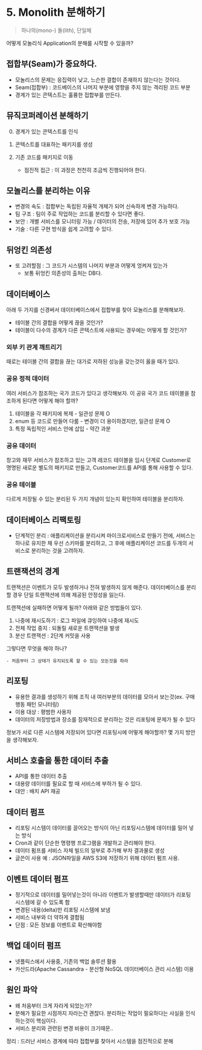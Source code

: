 # 5. Monolith 분해하기

> 하나의(mono-) 돌(lith), 단일체

어떻게 모놀리식 Application의 분해를 시작할 수 있을까?

## 접합부(Seam)가 중요하다.
- 모놀리스의 문제는 응집력이 낮고, 느슨한 결합이 존재하지 않는다는 것이다.
- Seam(접합부) : 코드베이스의 나머지 부분에 영향을 주지 않는 격리된 코드 부분
- 경계가 있는 콘텍스트는 훌륭한 접합부를 만든다.

## 뮤직코퍼레이션 분해하기

0. 경계가 있는 콘텍스트를 인식

1. 콘텍스트를 대표하는 패키지를 생성

2. 기존 코드를 패키지로 이동

    - 점진적 접근 : 이 과정은 천천히 조금씩 진행되어야 한다.

## 모놀리스를 분리하는 이유

- 변경의 속도 : 접합부는 독립된 자율적 개체가 되어 신속하게 변경 가능하다.
- 팀 구조 : 팀이 주로 작업하는 코드를 분리할 수 있다면 좋다.
- 보안 : 개별 서비스를 모니터링 가능 / 데이터의 전송, 저장에 있어 추가 보호 가능
- 기술 : 다른 구현 방식을 쉽게 고려할 수 있다.

## 뒤엉킨 의존성

- 또 고려할점 : 그 코드가 시스템의 나머지 부분과 어떻게 엉켜져 있는가
    - 보통 뒤엉킨 의존성의 출처는 DB다.


## 데이터베이스

아래 두 가지를 신경써서 데이터베이스에서 접합부를 찾아 모놀리스를 분해해보자.

- 테이블 간의 결합을 어떻게 끊을 것인가?
- 테이블이 다수의 경계가 다른 콘텍스트에 사용되는 경우에는 어떻게 할 것인가?

### 외부 키 관계 깨트리기

때로는 테이블 간의 결합을 끊는 대가로 저하된 성능을 갖는것이 옳을 때가 있다.

### 공유 정적 데이터

여러 서비스가 참조하는 국가 코드가 있다고 생각해보자. 이 공유 국가 코드 테이블을 참조하게 된다면 어떻게 해야 할까?

1. 테이블을 각 패키지에 복제 - 일관성 문제 O
2. enum 등 코드로 만들어 다룸 - 변경이 더 용이하겠지만, 일관성 문제 O
3. 특정 독립적인 서비스 안에 삽입 - 약간 과분

### 공유 데이터

창고와 재무 서비스가 참조하고 있는 고객 레코드 테이블을 임시 단계로 Customer로 명명된 새로운 별도의 패키지로 만들고, Customer코드를 API를 통해 사용할 수 있다.

### 공유 테이블

다르게 저장될 수 있는 분리된 두 가지 개념이 있는지 확인하여 테이블을 분리하자.


## 데이터베이스 리팩토링
- 단계적인 분리 : 애플리케이션을 분리시켜 마이크로서비스로 만들기 전에, 서비스는 하나로 유지한 채 우선 스키마를 분리하고, 그 후에 애플리케이션 코드를 두개의 서비스로 분리하는 것을 고려하자.

## 트랜잭션의 경계
트랜잭션은 이벤트가 모두 발생하거나 전혀 발생하지 않게 해준다. 데이터베이스를 분리할 경우 단일 트랜잭션에 의해 제공된 안정성을 잃는다.

트랜잭션에 실패하면 어떻게 될까? 아래와 같은 방법들이 있다.

1. 나중에 재시도하기 : 로그 파일에 큐잉하여 나중에 재시도 
2. 전체 작업 중지 : 되돌릴 새로운 트랜잭션을 발생
3. 분산 트랜잭션 : 2단계 커밋을 사용

그렇다면 무엇을 해야 하나?
    
    - 처음부터 그 상태가 유지되도록 할 수 있는 모든것을 하라
    

## 리포팅
- 유용한 결과를 생성하기 위해 조직 내 여러부분의 데이터를 모아서 보는것(ex. 구매 행동 패턴 모니터링)
- 이용 대상 : 평범한 사용자
- 데이터의 저장방법과 장소를 잠재적으로 분리하는 것은 리포팅에 문제가 될 수 있다

정보가 서로 다른 시스템에 저장되어 있다면 리포팅시에 어떻게 해야할까? 몇 가지 방안을 생각해보자.

## 서비스 호출을 통한 데이터 추출
- API를 통한 데이터 추출
- 대용량 데이터를 필요로 할 때 서비스에 부하가 될 수 있다.
- 대안 : 배치 API 재공

## 데이터 펌프

- 리포팅 시스템이 데이터를 끌어오는 방식이 아닌 리포팅시스템에 데이터를 밀어 넣는 방식
- Cron과 같이 단순한 명령행 프로그램을 개발하고 관리해야 한다.
- 데이터 펌프를 서비스 자체 빌드의 일부로 추가해 부차 결과물로 생성
- 글쓴이 사용 예 : JSON파일을 AWS S3에 저장하기 위해 데이터 펌프 사용.

## 이벤트 데이터 펌프
- 정기적으로 데이터를 밀어넣는것이 아니라 이벤트가 발생할때만 데이터가 리포팅 시스템에 갈 수 있도록 함
- 변경된 내용(delta)만 리포팅 시스템에 보냄 
- 서비스 내부와 더 약하게 결합됨
- 단점 : 모든 정보를 이벤트로 확산해야함

## 백업 데이터 펌프
- 넷플릭스에서 사용중, 기존의 백업 솔루션 활용
- 카산드라(Apache Cassandra - 분산형 NoSQL 데이터베이스 관리 시스템) 이용

## 원인 파악
- 왜 처음부터 크게 자라게 되었는가?
- 분해가 필요한 시점까지 자라는건 괜찮다. 분리하는 작업이 필요하다는 사실을 인식하는것이 핵심이다.
- 서비스 분리와 관련된 변경 비용이 크기때문.. 

정리 : 드러난 서비스 경계에 따라 접합부를 찾아서 시스템을 점진적으로 분해
